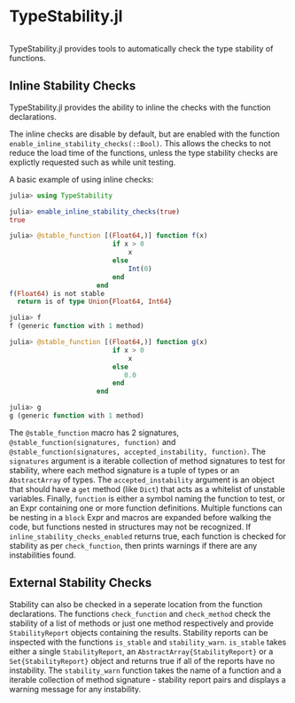 # TypeStability.jl

```@contents
```

TypeStability.jl provides tools to automatically check the type stability of functions.

## Inline Stability Checks

TypeStability.jl provides the ability to inline the checks with the function declarations.

The inline checks are disable by default, but are enabled with the function `enable_inline_stability_checks(::Bool)`.  This allows the checks to not reduce the load time of the functions, unless the type stability checks are explictly requested such as while unit testing.

A basic example of using inline checks:
```julia
julia> using TypeStability

julia> enable_inline_stability_checks(true)
true

julia> @stable_function [(Float64,)] function f(x)
                          if x > 0
                              x
                          else
                              Int(0)
                          end
                      end
f(Float64) is not stable
  return is of type Union{Float64, Int64}

julia> f
f (generic function with 1 method)

julia> @stable_function [(Float64,)] function g(x)
                          if x > 0
                              x
                          else
                             0.0
                          end
                      end

julia> g
g (generic function with 1 method)
```

The `@stable_function` macro has 2 signatures, `@stable_function(signatures, function)` and `@stable_function(signatures, accepted_instability, function)`.  The `signatures` argument is a iterable collection of method signatures to test for stability, where each method signature is a tuple of types or an `AbstractArray` of types.  The `accepted_instability` argument is an object that should have a `get` method (like `Dict`) that acts as a whitelist of unstable variables.  Finally, `function` is either a symbol naming the function to test, or an Expr containing one or more function definitions.  Multiple functions can be nesting in a `block` Expr and macros are expanded before walking the code, but functions nested in structures may not be recognized.  If `inline_stability_checks_enabled` returns true, each function is checked for stability as per `check_function`, then prints warnings if there are any instabilities found.


## External Stability Checks

Stability can also be checked in a seperate location from the function declarations.  The functions `check_function` and `check_method` check the stability of a list of methods or just one method respectively and provide `StabilityReport` objects containing the results.  Stability reports can be inspected with the functions `is_stable` and `stability_warn`.  `is_stable` takes either a single `StabilityReport`, an `AbstractArray{StabilityReport}` or a `Set{StabilityReport}` object and returns true if all of the reports have no instability.  The `stability_warn` function takes the name of a function and a iterable collection of method signature - stability report pairs and displays a warning message for any instability.
